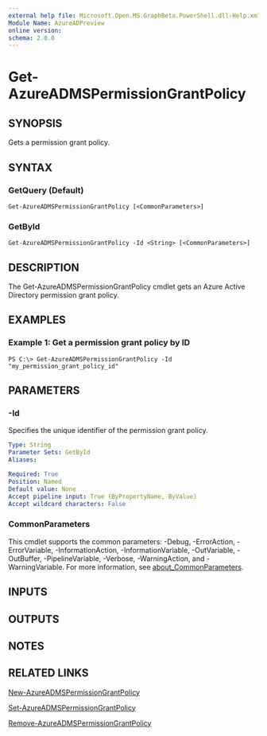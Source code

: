 ```yaml
---
external help file: Microsoft.Open.MS.GraphBeta.PowerShell.dll-Help.xml
Module Name: AzureADPreview
online version:
schema: 2.0.0
---
```


# Get-AzureADMSPermissionGrantPolicy

## SYNOPSIS
Gets a permission grant policy.

## SYNTAX

### GetQuery (Default)
```
Get-AzureADMSPermissionGrantPolicy [<CommonParameters>]
```

### GetById
```
Get-AzureADMSPermissionGrantPolicy -Id <String> [<CommonParameters>]
```

## DESCRIPTION
The Get-AzureADMSPermissionGrantPolicy cmdlet gets an Azure Active Directory permission grant policy.

## EXAMPLES

### Example 1: Get a permission grant policy by ID
```
PS C:\> Get-AzureADMSPermissionGrantPolicy -Id "my_permission_grant_policy_id"
```

## PARAMETERS

### -Id
Specifies the unique identifier of the permission grant policy.

```yaml
Type: String
Parameter Sets: GetById
Aliases:

Required: True
Position: Named
Default value: None
Accept pipeline input: True (ByPropertyName, ByValue)
Accept wildcard characters: False
```

### CommonParameters
This cmdlet supports the common parameters: -Debug, -ErrorAction, -ErrorVariable, -InformationAction, -InformationVariable, -OutVariable, -OutBuffer, -PipelineVariable, -Verbose, -WarningAction, and -WarningVariable. For more information, see [about_CommonParameters](http://go.microsoft.com/fwlink/?LinkID=113216).

## INPUTS

## OUTPUTS

## NOTES

## RELATED LINKS

[New-AzureADMSPermissionGrantPolicy]()

[Set-AzureADMSPermissionGrantPolicy]()

[Remove-AzureADMSPermissionGrantPolicy]()

